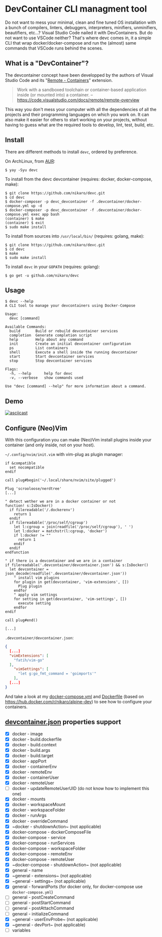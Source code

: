 # DevContainer CLI managment tool

Do not want to mess your minimal, clean and fine tuned OS installation with a bunch of compilers, linters, debuggers, interpreters, minifiers, unminifiers, beautifiers, etc...? Visual Studio Code nailed it with DevContainers. But do not want to use VSCode neither? That's where devc comes in, it a simple CLI that wrap docker/docker-compose and run the (almost) same commands that VSCode runs behind the scenes.

## What is a "DevContainer"?

The devcontainer concept have been developped by the authors of Visual Studio Code and its "[Remote - Containers](https://code.visualstudio.com/docs/remote/containers)" extension.

> Work with a sandboxed toolchain or container-based application inside (or mounted into) a container.
– <https://code.visualstudio.com/docs/remote/remote-overview>

This way you don't mess your computer with all the dependencies of all the projects and their programming languages on which you work on.
It can also make it easier for others to start working on your projects, without having to guess what are the required tools to develop, lint, test, build, etc.

## Install

There are different methods to install `devc`, ordered by preference.

On ArchLinux, from [AUR](https://aur.archlinux.org/packages/devc/):

```
$ yay -Syu devc
```

To install from the devc devcontainer (requires: docker, docker-compose, make):

```
$ git clone https://github.com/nikaro/devc.git
$ cd devc
$ docker-composer -p devc_devcontainer -f .devcontainer/docker-compose.yml up -d
$ docker-composer -p devc_devcontainer -f .devcontainer/docker-compose.yml exec app bash
(container) $ make
(container) $ exit
$ sudo make install
```

To install from sources into `/usr/local/bin/` (requires: golang, make):

```
$ git clone https://github.com/nikaro/devc.git
$ cd devc
$ make
$ sudo make install
```

To install `devc` in your `GOPATH` (requires: golang):

```
$ go get -u github.com/nikaro/devc
```

## Usage

```
$ devc --help
A CLI tool to manage your devcontainers using Docker-Compose

Usage:
  devc [command]

Available Commands:
  build       Build or rebuild devcontainer services
  completion  Generate completion script
  help        Help about any command
  init        Create an initial devcontainer configuration
  ps          List containers
  shell       Execute a shell inside the running devcontainer
  start       Start devcontainer services
  stop        Stop devcontainer services

Flags:
  -h, --help      help for devc
  -v, --verbose   show commands used

Use "devc [command] --help" for more information about a command.
```

## Demo

[![asciicast](https://asciinema.org/a/kkM3UIF6YDg8tWjjx1MJgLl6z.svg)](https://asciinema.org/a/kkM3UIF6YDg8tWjjx1MJgLl6z)

## Configure (Neo)Vim

With this configuration you can make (Neo)Vim install plugins inside your container (and only inside, not on your host).


`~/.config/nvim/init.vim` with vim-plug as plugin manager:

```vimscript
if &compatible
  set nocompatible
endif

call plug#begin('~/.local/share/nvim/site/plugged')

Plug 'scrooloose/nerdtree'
[...]

" detect wether we are in a docker container or not
function! s:IsDocker()
  if filereadable('/.dockerenv')
    return 1
  endif
  if filereadable('/proc/self/cgroup')
    let l:cgroup = join(readfile('/proc/self/cgroup'), ' ')
    let l:docker = matchstr(l:cgroup, 'docker')
    if l:docker != ""
      return 1
    endif
  endif
endfunction

" if there is a devcontainer and we are in a container
if filereadable('.devcontainer/devcontainer.json') && s:IsDocker()
  let devcontainer = json_decode(readfile('.devcontainer/devcontainer.json'))
    " install vim plugins
    for plugin in get(devcontainer, 'vim-extensions', [])
      Plug plugin
    endfor
	" apply vim settings
    for setting in get(devcontainer, 'vim-settings', [])
      execute setting
    endfor
endif

call plug#end()

[...]
```

`.devcontainer/devcontainer.json`:

```json
{
  [...]
  "vimExtensions": [
    "fatih/vim-go"
  ],
	"vimSettings": [
	  "let g:go_fmt_command = 'goimports'"
	],
  [...]
}
```

And take a look at my [docker-compose.yml](/.devcontainer/docker-compose.yml) and [Dockerfile](/.devcontainer/Dockerfile) (based on <https://hub.docker.com/r/nikaro/alpine-dev>) to see how to configure your containers.

## [devcontainer.json](https://code.visualstudio.com/docs/remote/devcontainerjson-reference) properties support

- [x] docker - image
- [x] docker - build.dockerfile
- [x] docker - build.context
- [x] docker - build.args
- [x] docker - build.target
- [x] docker - appPort
- [x] docker - containerEnv
- [x] docker - remoteEnv
- [x] docker - containerUser
- [x] docker - remoteUser
- [ ] docker - updateRemoteUserUID (do not know how to implement this one)
- [x] docker - mounts
- [x] docker - workspaceMount
- [x] docker - workspaceFolder
- [x] docker - runArgs
- [x] docker - overrideCommand
- [x] ~docker - shutdownAction~ (not applicable)
- [x] docker-compose - dockerComposeFile
- [x] docker-compose - service
- [x] docker-compose - runServices
- [x] docker-compose - workspaceFolder
- [x] docker-compose - remoteEnv
- [x] docker-compose - remoteUser
- [x] ~docker-compose - shutdownAction~ (not applicable)
- [x] general - name
- [x] ~general - extensions~ (not applicable)
- [x] ~general - settings~ (not applicable)
- [x] general - forwardPorts (for docker only, for docker-compose use `docker-compose.yml`)
- [ ] general - postCreateCommand
- [ ] general - postStartCommand
- [ ] general - postAttachCommand
- [ ] general - initializeCommand
- [x] ~general - userEnvProbe~ (not applicable)
- [x] ~general - devPort~ (not applicable)
- [ ] variables
